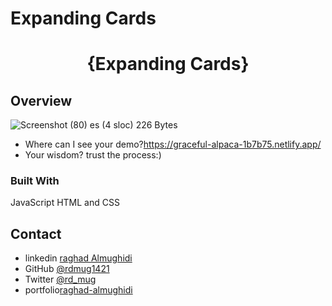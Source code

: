 # Expanding Cards

  <!-- Please update value in the {}  -->

<h1 align="center">{Expanding Cards}</h1>


<!-- OVERVIEW -->

## Overview

![Screenshot (80)](https://user-images.githubusercontent.com/52867161/207965942-61c70917-0803-413f-a433-6b3c3da27b1f.png)
es (4 sloc) 226 Bytes

- Where can I see your demo?https://graceful-alpaca-1b7b75.netlify.app/
- Your wisdom? trust the process:)

### Built With

JavaScript HTML and CSS

## Contact

- linkedin [raghad Almughidi](https://www.linkedin.com/in/raghad-almughidi/)
- GitHub [@rdmug1421](https://github.com/RaghadAlmughidi)
- Twitter [@rd_mug](https://twitter.com/Rd_mug)
- portfolio[raghad-almughidi](https://www.raghad-almughidi.com/)
